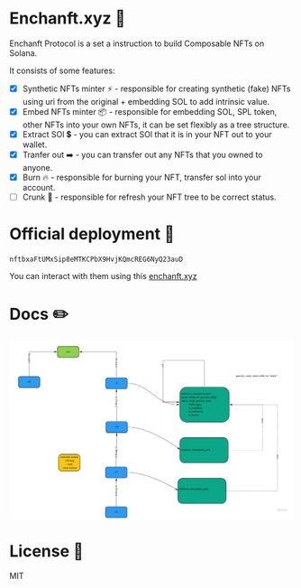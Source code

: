 # Enchanft.xyz 💎

Enchanft Protocol is a set a instruction to build Composable NFTs on Solana.

It consists of some features:

- [x] Synthetic NFTs minter ⚡ - responsible for creating synthetic (fake) NFTs using uri from the original + embedding SOL to add intrinsic value. 
- [x] Embed NFTs minter 📦 - responsible for embedding SOL, SPL token, other NFTs into your own NFTs, it can be set flexibly as a tree structure.
- [x] Extract SOl 💲 - you can extract SOl that it is in your NFT out to your wallet.
- [x] Tranfer out ➡️ - you can transfer out any NFTs that you owned to anyone.
- [x] Burn 🔥  - responsible for burning your NFT, transfer sol into your account.
- [ ] Crunk 🔧 - responsible for refresh your NFT tree to be correct status.
# Official deployment 🚀

```
nftbxaFtUMxSip8eMTKCPbX9HvjKQmcREG6NyQ23auD
```

You can interact with them using this [enchanft.xyz](https://enchanft.xyz/)

# Docs ✏️

![Architecture](docs/architecture.jpg)


# License 🧾

MIT
